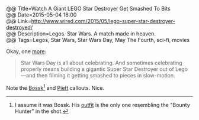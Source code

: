 @@ Title=Watch A Giant LEGO Star Destroyer Get Smashed To Bits  
@@ Date=2015-05-04 16:00  
@@ Link=http://www.wired.com/2015/05/lego-super-star-destroyer-destroyed/  
@@ Description=Legos. Star Wars. A match made in heaven.  
@@ Tags=Legos, Star Wars, Star Wars Day, May The Fourth, sci-fi, movies  

Okay, one [more](@@SiteRoot@@/2015/5/4/mark-hamill-star-wars-screen-test):
>Star Wars Day is all about celebrating. And sometimes celebrating properly means building a gigantic Super Star Destroyer out of Lego—and then filming it getting smashed to pieces in slow-motion. 

Note the [Bossk](http://starwars.wikia.com/wiki/Bossk)[^bo] and [Piett](http://starwars.wikia.com/wiki/Firmus_Piett) callouts. Nice. 

[^bo]: I assume it was Bossk. His [outfit](http://gadgets.gunaxin.com/a-tribute-to-the-bounty-hunters-of-empire-strikes-back/56308) is the only one resembling the "Bounty Hunter" in the shot. 